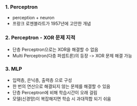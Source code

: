### 1. Perceptron
- perception + neuron
- 프랑크 로젠블라트가 1957년에 고안한 개념

### 2. Perceptron - XOR 문제 지적
- 단층 Perceptron으로는 XOR을 해결할 수 없음
- Multi Perceptron(다층 퍼셉트론)의 등장 -> XOR 문제 해결 가능

### 3. MLP
- 입력층, 은닉층, 출력층 으로 구성
- 한 번의 연산으로 해결되지 않는 문제를 해결할 수 있음
- 단층 Perceptron에 비해 학습시간이 오래 걸림
- 모델(신경망)이 복잡해지면 학습 시 과대적합 되기 쉬움